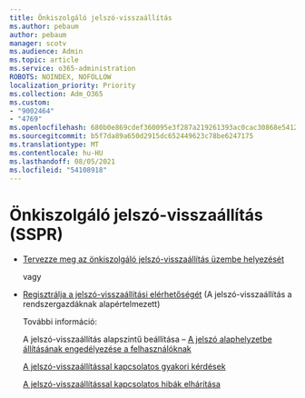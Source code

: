 ```yaml
---
title: Önkiszolgáló jelszó-visszaállítás
ms.author: pebaum
author: pebaum
manager: scotv
ms.audience: Admin
ms.topic: article
ms.service: o365-administration
ROBOTS: NOINDEX, NOFOLLOW
localization_priority: Priority
ms.collection: Adm_O365
ms.custom:
- "9002464"
- "4769"
ms.openlocfilehash: 680b0e869cdef360095e3f287a219261393ac0cac30868e541219de3485f0921
ms.sourcegitcommit: b5f7da89a650d2915dc652449623c78be6247175
ms.translationtype: MT
ms.contentlocale: hu-HU
ms.lasthandoff: 08/05/2021
ms.locfileid: "54108918"
---
```

# <a name="self-service-password-reset-sspr"></a>Önkiszolgáló jelszó-visszaállítás (SSPR)

- [Tervezze meg az önkiszolgáló jelszó-visszaállítás üzembe helyezését](https://go.microsoft.com/fwlink/?linkid=2142944)  

    vagy
- [Regisztrálja a jelszó-visszaállítási elérhetőségét](https://mysignins.microsoft.com/security-info) (A jelszó-visszaállítás a rendszergazdáknak alapértelmezett)

    További információ:

    A jelszó-visszaállítás alapszintű beállítása – [A jelszó alaphelyzetbe állításának engedélyezése a felhasználóknak](/microsoft-365/admin/add-users/let-users-reset-passwords)

    [A jelszó-visszaállítással kapcsolatos gyakori kérdések](/azure/active-directory/authentication/active-directory-passwords-faq)

    [A jelszó-visszaállítással kapcsolatos hibák elhárítása](/azure/active-directory/authentication/active-directory-passwords-troubleshoot)
